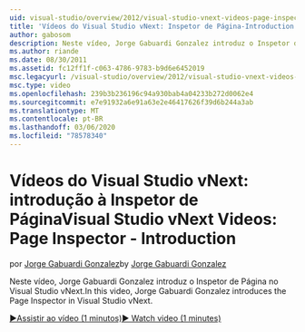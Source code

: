 ```yaml
---
uid: visual-studio/overview/2012/visual-studio-vnext-videos-page-inspector-introduction
title: 'Vídeos do Visual Studio vNext: Inspetor de Página-Introduction | Microsoft Docs'
author: gabosom
description: Neste vídeo, Jorge Gabuardi Gonzalez introduz o Inspetor de Página no Visual Studio vNext
ms.author: riande
ms.date: 08/30/2011
ms.assetid: fc12ff1f-c063-4786-9783-b9d6e6452019
msc.legacyurl: /visual-studio/overview/2012/visual-studio-vnext-videos-page-inspector-introduction
msc.type: video
ms.openlocfilehash: 239b3b236196c94a930bab4a04233b272d0062e4
ms.sourcegitcommit: e7e91932a6e91a63e2e46417626f39d6b244a3ab
ms.translationtype: MT
ms.contentlocale: pt-BR
ms.lasthandoff: 03/06/2020
ms.locfileid: "78578340"
---
```

# <a name="visual-studio-vnext-videos-page-inspector---introduction"></a><span data-ttu-id="2f874-103">Vídeos do Visual Studio vNext: introdução à Inspetor de Página</span><span class="sxs-lookup"><span data-stu-id="2f874-103">Visual Studio vNext Videos: Page Inspector - Introduction</span></span>

<span data-ttu-id="2f874-104">por [Jorge Gabuardi Gonzalez](https://github.com/gabosom)</span><span class="sxs-lookup"><span data-stu-id="2f874-104">by [Jorge Gabuardi Gonzalez](https://github.com/gabosom)</span></span>

<span data-ttu-id="2f874-105">Neste vídeo, Jorge Gabuardi Gonzalez introduz o Inspetor de Página no Visual Studio vNext.</span><span class="sxs-lookup"><span data-stu-id="2f874-105">In this video, Jorge Gabuardi Gonzalez introduces the Page Inspector in Visual Studio vNext.</span></span>

[<span data-ttu-id="2f874-106">&#9654;Assistir ao vídeo (1 minutos)</span><span class="sxs-lookup"><span data-stu-id="2f874-106">&#9654; Watch video (1 minutes)</span></span>](https://channel9.msdn.com/Blogs/ASP-NET-Site-Videos/visual-studio-vnext-videos-page-inspector-introduction)
